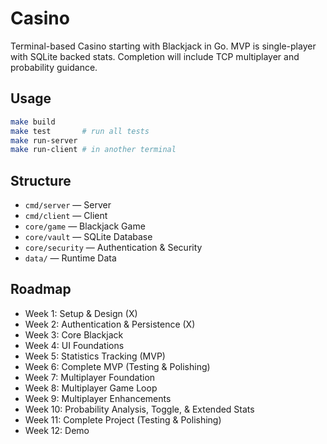 # Casino
Terminal-based Casino starting with Blackjack in Go.
MVP is single-player with SQLite backed stats.
Completion will include TCP multiplayer and probability guidance.

## Usage
```bash
make build
make test       # run all tests
make run-server
make run-client # in another terminal
```

## Structure
- `cmd/server` — Server
- `cmd/client` — Client
- `core/game` — Blackjack Game
- `core/vault` — SQLite Database
- `core/security` — Authentication & Security
- `data/` — Runtime Data

## Roadmap
- Week 1: Setup & Design (X)
- Week 2: Authentication & Persistence (X)
- Week 3: Core Blackjack
- Week 4: UI Foundations
- Week 5: Statistics Tracking (MVP)
- Week 6: Complete MVP (Testing & Polishing)
- Week 7: Multiplayer Foundation
- Week 8: Multiplayer Game Loop
- Week 9: Multiplayer Enhancements
- Week 10: Probability Analysis, Toggle, & Extended Stats
- Week 11: Complete Project (Testing & Polishing)
- Week 12: Demo
